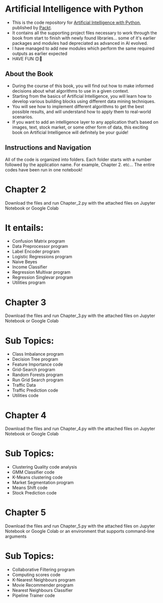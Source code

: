 # Artificial Intelligence with Python
 - This is the code repository for [Artificial Intelligence with Python](https://www.packtpub.com/big-data-and-business-intelligence/artificial-intelligence-python?utm_source=github&utm_medium=repository&utm_campaign=9781786464392), published by [Packt](https://www.packtpub.com/?utm_source=github).
 - It contains all the supporting project files necessary to work through the book from start to finish with newly found libraries... some of it's earlier packages and modules had depreciated as advanced in AI evolved.
 - I have managed to add new modules which perform the same required outputs as earlier expected
 - HAVE FUN 😊🥳

## About the Book
 - During the course of this book, you will find out how to make informed decisions about what algorithms to use in a given context.
 - Starting from the basics of Artificial Intelligence, you will learn how to develop various building blocks using different data mining techniques.
 - You will see how to implement different algorithms to get the best possible results, and will understand how to apply them to real-world scenarios.
 - If you want to add an intelligence layer to any application that’s based on images, text, stock market, or some other form of data, this exciting book on Artificial Intelligence will definitely be your guide!

## Instructions and Navigation
All of the code is organized into folders. Each folder starts with a number followed by the application name. For example, Chapter 2. etc... The entire codes have been run in one notebook!

# Chapter 2
Download the files and run Chapter_2.py with the attached files on Jupyter Notebook or Google Colab
# It entails:
- Confusion Matrix program
- Data Preprocessor program
- Label Encoder program
- Logistic Regressions program
- Naive Beyes
- Income Classifier
- Regression Multivar program
- Regression Singlevar program
- Utilities program

# Chapter 3
Download the files and run Chapter_3.py with the attached files on Jupyter Notebook or Google Colab
# Sub Topics:
 - Class Imbalance program
 - Decision Tree program
 - Feature Importance code
 - Grid-Search program
 - Random Forests program
 - Run Grid Search program
 - Traffic Data
 - Traffic Prediction code
 - Utilities code

# Chapter 4
Download the files and run Chapter_4.py with the attached files on Jupyter Notebook or Google Colab
# Sub Topics:
 - Clustering Quality code analysis
 - GMM Classifier code
 - K-Means clustering code
 - Market Segmentation program
 - Means Shift code
 - Stock Prediction code

# Chapter 5
Download the files and run Chapter_5.py with the attached files on Jupyter Notebook or Google Colab or an environment that supports command-line arguments
# Sub Topics:
 - Collaborative Filtering program
 - Computing scores code
 - K-Nearest Neighbours program
 - Movie Recommender program
 - Nearest Neighbours Classifier
 - Pipeline Trainer code

